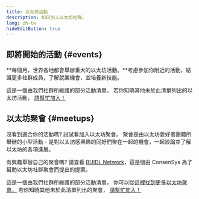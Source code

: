 ```yaml
---
title: 以太坊活動
description: 如何加入以太坊社群。
lang: zh-tw
hideEditButton: true
---
```


## 即將開始的活動 \{#events}

**每個月，世界各地都會舉辦重大的以太坊活動。**考慮參加你附近的活動，結識更多社群成員，了解就業機會，並培養新技能。

<UpcomingEventsList/>

這是一個由我們社群所維護的部分活動清單。 若你知曉其他未於此清單列出的以太坊活動， [請幫忙加入！](https://github.com/ethereum/ethereum-org-website/blob/dev/src/data/community-events.json)

## 以太坊聚會 \{#meetups}

沒看到適合你的活動嗎? 試試看加入以太坊聚會。 聚會是由以太坊愛好者團體所舉辦的小型活動 - 是對以太坊感興趣的同好們聚在一起的機會，一起談論並了解以太坊的各項進展。

<MeetupList />

有興趣舉辦自己的聚會嗎? 請查看 [BUIDL Network](https://consensys.net/developers/buidlnetwork/)，這是個由 ConsenSys 為了幫助以太坊社群聚會而提出的提案。

這是一個由我們社群所維護的部分活動清單， 你可以從[這裡找到更多以太坊聚會。](https://www.meetup.com/topics/ethereum/) 若你知曉其他未於此清單列出的聚會， [請幫忙加入！](https://github.com/ethereum/ethereum-org-website/blob/dev/src/data/community-meetups.json)

